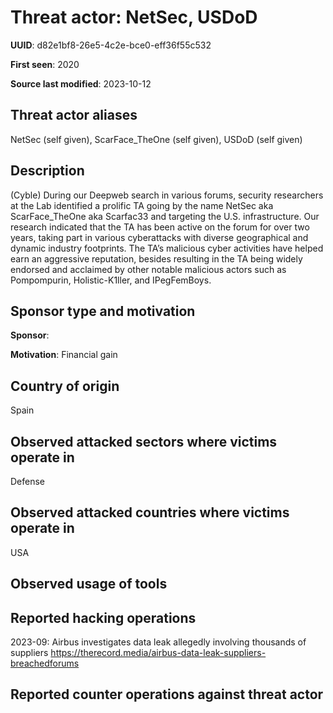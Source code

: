 # Threat actor: NetSec, USDoD

**UUID**: d82e1bf8-26e5-4c2e-bce0-eff36f55c532

**First seen**: 2020

**Source last modified**: 2023-10-12

## Threat actor aliases

NetSec (self given), ScarFace_TheOne (self given), USDoD (self given)

## Description

(Cyble) During our Deepweb search in various forums, security researchers at the Lab identified a prolific TA going by the name NetSec aka ScarFace_TheOne aka Scarfac33 and targeting the U.S. infrastructure. Our research indicated that the TA has been active on the forum for over two years, taking part in various cyberattacks with diverse geographical and dynamic industry footprints. The TA’s malicious cyber activities have helped earn an aggressive reputation, besides resulting in the TA being widely endorsed and acclaimed by other notable malicious actors such as Pompompurin, Holistic-K1ller, and IPegFemBoys.

## Sponsor type and motivation

**Sponsor**: 

**Motivation**: Financial gain


## Country of origin

Spain

## Observed attacked sectors where victims operate in

Defense

## Observed attacked countries where victims operate in

USA

## Observed usage of tools



## Reported hacking operations

2023-09: Airbus investigates data leak allegedly involving thousands of suppliers
https://therecord.media/airbus-data-leak-suppliers-breachedforums

## Reported counter operations against threat actor





